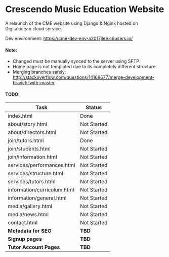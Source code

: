 # Crescendo Music Education Website

A relaunch of the CME website using Django & Nginx hosted on Digitalocean cloud service.



Dev environment: https://cme-dev-env-a2017jlee.c9users.io/

#### Note:
* Changed must be manually synced to the server using SFTP
* Home page is not templated due to its completely different structure
* Merging branches safely: http://stackoverflow.com/questions/14168677/merge-development-branch-with-master


#### TODO:
Task | Status
    ---|---
index.html | Done
about/story.html | Not Started
about/directors.html | Not Started
join/tutors.html | Done
join/students.html | Not Started
join/information.html | Not Started
services/performances.html | Not Started
services/structure.html | Not Started
services/tutors.html | Not Started
information/curriculum.html | Not Started
information/general.html | Not Started
media/gallery.html | Not Started
media/news.html | Not Started
contact.html | Not Started
**Metadata for SEO** | **TBD**
**Signup pages** | **TBD**
**Tutor Account Pages** | **TBD**
